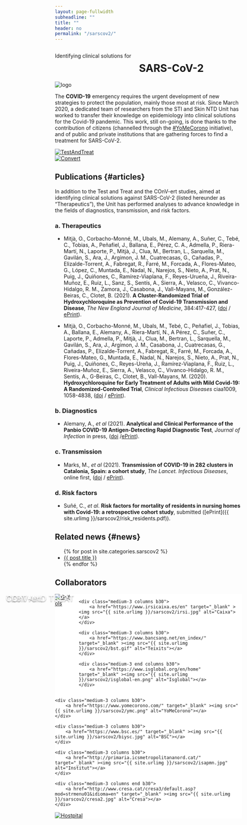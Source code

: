 ```yaml
---
layout: page-fullwidth
subheadline: ""
title: ""
header: no
permalink: "/sarscov2/"
---
```


<!-- custom header... -->
<div class="row t10">
	<div class="medium-8 columns b30">
		<p class="subheadline">Identifying clinical solutions for</p>
		<h1>SARS-CoV-2</h1>
	</div>
	<div class="medium-4 columns b30">
		<img src="{{ site.urlimg }}sarscov2/sarscov2_logo.png" alt="logo">
	</div>
</div>

The **COVID-19** emergency requires the urgent development of new strategies to protect the population, mainly those most at risk. Since March 2020, a dedicated team of researchers from the STI and Skin NTD Unit has worked to transfer their knowledge on epidemiology into clinical solutions for the Covid-19 pandemic. This work, still on-going, is done thanks to the contribution of citizens (channelled through the [#YoMeCorono](https://www.yomecorono.com/) initiative), and of public and private institutions that are gathering forces to find a treatment for SARS-CoV-2.

<div class="row t10">
	<div class="medium-6 columns b30">
		<a href="{{ site.url }}/sarscov2/test/"><img src="{{ site.urlimg }}/sarscov2/test_thumb.jpg" alt="TestAndTreat">
		<div style="position: absolute; top: 40%; left: 10%; text-shadow: 0 2px 3px rgba(0,0,0,0.4); color: #fff; font-size: 1.563em"><br><br>TEST AND TREAT</div></a>
	</div>
	<div class="medium-6 columns b30">
		<a href="{{ site.url }}/sarscov2/convert/"><img src="{{ site.urlimg }}/sarscov2/convert_thumb.png" alt="Convert">
		<div style="position: absolute; top: 40%; left: 10%; text-shadow: 0 2px 3px rgba(0,0,0,0.4); color: #fff; font-size: 1.563em"><br><br>COnV-ert</div></a>
	</div>
</div>

## Publications {#articles}



In addition to the Test and Treat and the COnV-ert studies, aimed at identifying clinical solutions against SARS-CoV-2 (listed hereunder as “Therapeutics”), the Unit has performed analyses to advance knowledge in the fields of diagnostics, transmission, and risk factors.

### a. Therapeutics

* Mitjà, O., Corbacho-Monné, M., Ubals, M., Alemany, A., Suñer, C., Tebé, C., Tobias, A., Peñafiel, J., Ballana, E., Pérez, C. A., Admella, P., Riera-Martí, N., Laporte, P., Mitjà, J., Clua, M., Bertran, L., Sarquella, M., Gavilán, S., Ara, J., Argimon, J. M., Cuatrecasas, G., Cañadas, P., Elizalde-Torrent, A., Fabregat, R., Farré, M., Forcada, A., Flores-Mateo, G., López, C., Muntada, E., Nadal, N., Narejos, S., Nieto, A., Prat, N., Puig, J., Quiñones, C., Ramírez-Viaplana, F., Reyes-Urueña, J., Riveira-Muñoz, E., Ruiz, L., Sanz, S., Sentís, A., Sierra, A., Velasco, C., Vivanco-Hidalgo, R. M., Zamora, J., Casabona, J., Vall-Mayans, M., González-Beiras, C., Clotet, B. (2021). **A Cluster-Randomized Trial of Hydroxychloroquine as Prevention of Covid-19 Transmission and Disease**, *The New England Journal of Medicine*, 384:417-427, ([doi](https://www.nejm.org/doi/10.1056/NEJMoa2021801) / [ePrint](https://www.nejm.org/doi/pdf/10.1056/NEJMoa2021801?articleTools=true)).

* Mitjà, O., Corbacho-Monné, M., Ubals, M., Tebé, C., Peñafiel, J., Tobias, A., Ballana, E., Alemany, A., Riera-Martí, N., A Pérez, C., Suñer, C., Laporte, P., Admella, P., Mitjà, J., Clua, M., Bertran, L., Sarquella, M., Gavilán, S., Ara, J., Argimon, J. M., Casabona, J., Cuatrecasas, G., Cañadas, P., Elizalde-Torrent, A., Fabregat, R., Farré, M., Forcada, A., Flores-Mateo, G., Muntada, E., Nadal, N., Narejos, S., Nieto, A., Prat, N., Puig, J., Quiñones, C., Reyes-Ureña, J., Ramírez-Viaplana, F., Ruiz, L., Riveira-Muñoz, E., Sierra, A., Velasco, C., Vivanco-Hidalgo, R. M., Sentís, A., G-Beiras, C., Clotet, B., Vall-Mayans, M. (2020). **Hydroxychloroquine for Early Treatment of Adults with Mild Covid-19: A Randomized-Controlled Trial**, *Clinical Infectious Diseases* ciaa1009, 1058-4838, ([doi](https://doi.org/10.1093/cid/ciaa1009) / [ePrint](https://academic.oup.com/cid/advance-article-pdf/doi/10.1093/cid/ciaa1009/33504392/ciaa1009.pdf)).



### b. Diagnostics

* Alemany, A., *et al* (2021). **Analytical and Clinical Performance of the Panbio COVID-19 Antigen-Detecting Rapid Diagnostic Test**, *Journal of Infection*  in press, ([doi](https://doi.org/10.1016/j.jinf.2020.12.033) /[ePrint](https://www.journalofinfection.com/action/showPdf?pii=S0163-4453%2821%2900004-9)).


### c. Transmission

* Marks, M., *et al* (2021). **Transmission of COVID-19 in 282 clusters in Catalonia, Spain: a cohort study**, *The Lancet. Infectious Diseases*, online first, ([doi](https://doi.org/10.1016/S1473-3099(20)30985-3) / [ePrint](https://www.thelancet.com/action/showPdf?pii=S1473-3099%2820%2930985-3)).

### d. Risk factors

* Suñé, C., *et al*. **Risk factors for mortality of residents in nursing homes with Covid-19: a retrospective cohort study**, submitted ([ePrint]({{ site.urlimg }}/sarscov2/risk_residents.pdf)).

## Related news {#news}



<ul>
    {% for post in site.categories.sarscov2 %}
    <li><a href="{{ site.url }}{{ site.baseurl }}{{ post.url }}">{{ post.title }}</a></li>
    {% endfor %}
</ul>


## Collaborators

<div class="row t10 medium-9 columns" style="background: #fff;">
	<div class="medium-3 columns b30">
		<a href="https://www.grifols.com/" target="_blank" ><img src="{{ site.urlimg }}/sarscov2/grifols.png" alt="Grifols"></a>
	</div>

	<div class="medium-3 columns b30">
		<a href="https://www.irsicaixa.es/en" target="_blank" ><img src="{{ site.urlimg }}/sarscov2/irsi.jpg" alt="Caixa"></a>
	</div>

	<div class="medium-3 columns b30">
		<a href="https://www.bancsang.net/en_index/" target="_blank" ><img src="{{ site.urlimg }}/sarscov2/bst.gif" alt="Teixits"></a>
	</div>

	<div class="medium-3 end columns b30">
		<a href="https://www.isglobal.org/en/home" target="_blank" ><img src="{{ site.urlimg }}/sarscov2/isglobal-en.png" alt="Isglobal"></a>
	</div>

</div>

<div class="row medium-9 columns" style="background: #fff;">

	<div class="medium-3 columns b30">
		<a href="https://www.yomecorono.com/" target="_blank" ><img src="{{ site.urlimg }}/sarscov2/ymc.png" alt="YoMeCorono"></a>
	</div>

	<div class="medium-3 columns b30">
		<a href="https://www.bsc.es/" target="_blank" ><img src="{{ site.urlimg }}/sarscov2/biysc.jpg" alt="BSC"></a>
	</div>

	<div class="medium-3 columns b30">
		<a href="http://primaria.icsmetropolitananord.cat/" target="_blank" ><img src="{{ site.urlimg }}/sarscov2/isapmn.jpg" alt="Institut"></a>
	</div>

	<div class="medium-3 columns end b30">
		<a href="http://www.cresa.cat/cresa3/default.asp?mod=strmenu01&idioma=en" target="_blank" ><img src="{{ site.urlimg }}/sarscov2/cresa2.jpg" alt="Cresa"></a>
	</div>

</div>

<div class="row" style="background: #fff;">
	<div class="medium-3 medium-centered columns b30">
		<a href="http://www.hospitalgermanstrias.cat/en" target="_blank" ><img src="{{ site.urlimg }}/sarscov2/gtp-new.jpg" alt="Hostpital"></a>
	</div>
</div>
